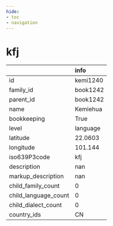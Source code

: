 ```yaml
---
hide:
- toc
- navigation
---
```

# kfj
|                      | info     |
|:---------------------|:---------|
| id                   | kemi1240 |
| family_id            | book1242 |
| parent_id            | book1242 |
| name                 | Kemiehua |
| bookkeeping          | True     |
| level                | language |
| latitude             | 22.0603  |
| longitude            | 101.144  |
| iso639P3code         | kfj      |
| description          | nan      |
| markup_description   | nan      |
| child_family_count   | 0        |
| child_language_count | 0        |
| child_dialect_count  | 0        |
| country_ids          | CN       |